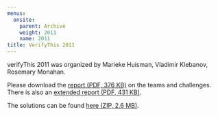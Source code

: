 ```yaml
---
menus: 
  onsite:
    parent: Archive
    weight: 2011
    name: 2011
title: VerifyThis 2011
---
```


verifyThis 2011 was organized by Marieke Huisman, Vladimir Klebanov, Rosemary Monahan.

Please download the [report (PDF, 376 KB)](report-cost-competition-2011.pdf) on the teams and challenges. There is also an [extended report (PDF, 431 KB)](costcomp2011-extended(1).pdf).

The solutions can be found [here (ZIP, 2.6 MB)](solutions2011.zip).
